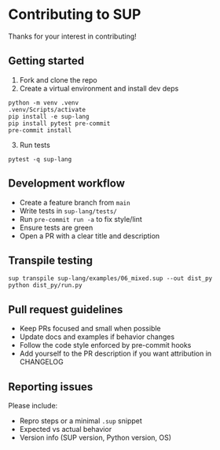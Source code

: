 Contributing to SUP
===================

Thanks for your interest in contributing!

Getting started
---------------
1. Fork and clone the repo
2. Create a virtual environment and install dev deps
```
python -m venv .venv
.venv/Scripts/activate
pip install -e sup-lang
pip install pytest pre-commit
pre-commit install
```
3. Run tests
```
pytest -q sup-lang
```

Development workflow
--------------------
- Create a feature branch from `main`
- Write tests in `sup-lang/tests/`
- Run `pre-commit run -a` to fix style/lint
- Ensure tests are green
- Open a PR with a clear title and description

Transpile testing
-----------------
```
sup transpile sup-lang/examples/06_mixed.sup --out dist_py
python dist_py/run.py
```

Pull request guidelines
-----------------------
- Keep PRs focused and small when possible
- Update docs and examples if behavior changes
- Follow the code style enforced by pre-commit hooks
- Add yourself to the PR description if you want attribution in CHANGELOG

Reporting issues
----------------
Please include:
- Repro steps or a minimal `.sup` snippet
- Expected vs actual behavior
- Version info (SUP version, Python version, OS)


